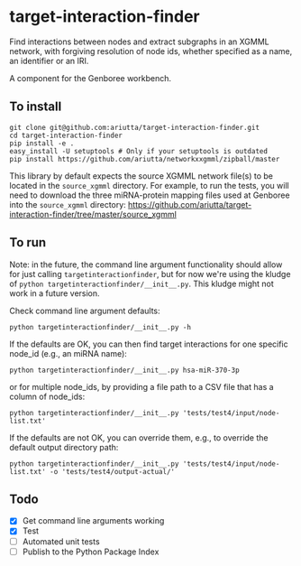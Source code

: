 # target-interaction-finder
Find interactions between nodes and extract subgraphs in an XGMML network, with forgiving resolution of node ids, whether specified as a name, an identifier or an IRI.

A component for the Genboree workbench.

## To install

```
git clone git@github.com:ariutta/target-interaction-finder.git
cd target-interaction-finder
pip install -e .
easy_install -U setuptools # Only if your setuptools is outdated
pip install https://github.com/ariutta/networkxxgmml/zipball/master
```

This library by default expects the source XGMML network file(s) to be located in the ```source_xgmml``` directory. For example, to run the tests, you will need to download the three miRNA-protein mapping files used at Genboree into the ```source_xgmml``` directory: https://github.com/ariutta/target-interaction-finder/tree/master/source_xgmml

## To run

Note: in the future, the command line argument functionality should allow for just calling ```targetinteractionfinder```, but for now we're using the kludge of ```python targetinteractionfinder/__init__.py```. This kludge might not work in a future version.

Check command line argument defaults:

```
python targetinteractionfinder/__init__.py -h
```

If the defaults are OK, you can then find target interactions for one specific node_id (e.g., an miRNA name):

```
python targetinteractionfinder/__init__.py hsa-miR-370-3p
```

or for multiple node_ids, by providing a file path to a CSV file that has a column of node_ids:

```
python targetinteractionfinder/__init__.py 'tests/test4/input/node-list.txt'
```

If the defaults are not OK, you can override them, e.g., to override the default output directory path:

```
python targetinteractionfinder/__init__.py 'tests/test4/input/node-list.txt' -o 'tests/test4/output-actual/'
```

## Todo
* [x] Get command line arguments working
* [x] Test
* [ ] Automated unit tests
* [ ] Publish to the Python Package Index
